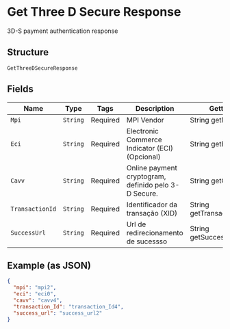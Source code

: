 
# Get Three D Secure Response

3D-S payment authentication response

## Structure

`GetThreeDSecureResponse`

## Fields

| Name | Type | Tags | Description | Getter | Setter |
|  --- | --- | --- | --- | --- | --- |
| `Mpi` | `String` | Required | MPI Vendor | String getMpi() | setMpi(String mpi) |
| `Eci` | `String` | Required | Electronic Commerce Indicator (ECI) (Opcional) | String getEci() | setEci(String eci) |
| `Cavv` | `String` | Required | Online payment cryptogram, definido pelo 3-D Secure. | String getCavv() | setCavv(String cavv) |
| `TransactionId` | `String` | Required | Identificador da transação (XID) | String getTransactionId() | setTransactionId(String transactionId) |
| `SuccessUrl` | `String` | Required | Url de redirecionamento de sucessso | String getSuccessUrl() | setSuccessUrl(String successUrl) |

## Example (as JSON)

```json
{
  "mpi": "mpi2",
  "eci": "eci0",
  "cavv": "cavv4",
  "transaction_Id": "transaction_Id4",
  "success_url": "success_url2"
}
```

